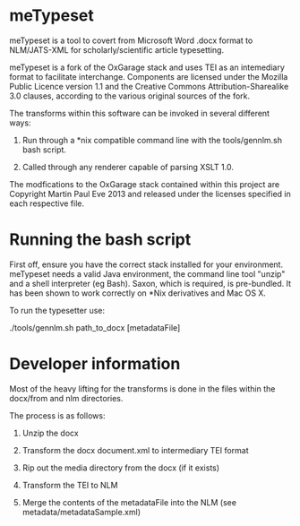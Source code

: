 meTypeset
=========

meTypeset is a tool to covert from Microsoft Word .docx format to NLM/JATS-XML for scholarly/scientific article typesetting.

meTypeset is a fork of the OxGarage stack and uses TEI as an intemediary format to facilitate interchange. Components are licensed under the Mozilla Public Licence version 1.1 and the Creative Commons Attribution-Sharealike 3.0 clauses, according to the various original sources of the fork.

The transforms within this software can be invoked in several different ways:

1. Run through a *nix compatible command line with the tools/gennlm.sh bash script.

2. Called through any renderer capable of parsing XSLT 1.0.

The modfications to the OxGarage stack contained within this project are Copyright Martin Paul Eve 2013 and released under the licenses specified in each respective file.

Running the bash script
=========

First off, ensure you have the correct stack installed for your environment. meTypeset needs a valid Java environment, the command line tool "unzip"  and a shell interpreter (eg Bash). Saxon, which is required, is pre-bundled. It has been shown to work correctly on *Nix derivatives and Mac OS X.

To run the typesetter use:

./tools/gennlm.sh path_to_docx [metadataFile]

Developer information
=========
Most of the heavy lifting for the transforms is done in the files within the docx/from and nlm directories.

The process is as follows:

1. Unzip the docx

2. Transform the docx document.xml to intermediary TEI format

3. Rip out the media directory from the docx (if it exists)

4. Transform the TEI to NLM

5. Merge the contents of the metadataFile into the NLM (see metadata/metadataSample.xml)



